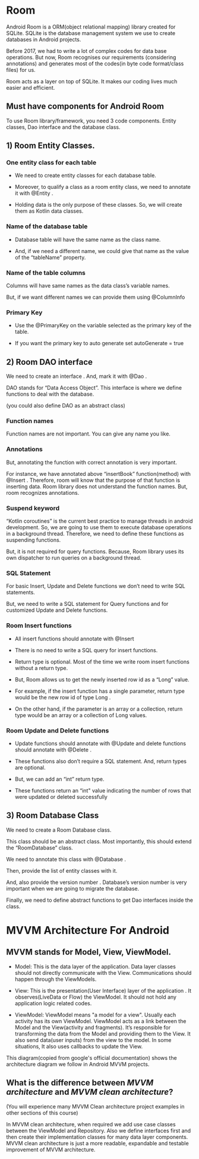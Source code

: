 # Room 
Android Room is a ORM(object relational mapping) library created for SQLite. SQLite is the database management system we use to create databases in Android projects.

Before 2017, we had to write a lot of complex codes for data base operations. But now, Room recognises our requirements (considering annotations) and generates most of the codes(in byte code format/class files) for us.

Room acts as a layer on top of SQLite.  It makes our coding lives much easier and efficient.

## Must have components for Android Room
To use Room library/framework, you need 3 code components. Entity classes, Dao interface and the database class.

## 1) Room Entity Classes.
### One entity class for each table
* We need to create entity classes for each database table.

* Moreover, to qualify a class as a room entity class, we need to annotate it with @Entity .

* Holding data is the only purpose of these classes. So, we will create them as Kotlin data classes.

### Name of the database table
* Database table will have the same name as the class name.

* And, if we need a different name, we could give that name as the value of the “tableName” property.

### Name of the table columns
Columns will have same names as the data class’s variable names.

But, if we want different names we can provide them using @ColumnInfo

### Primary Key
* Use the @PrimaryKey on the variable selected as the primary key of the table.

* If you want the primary key to auto generate set autoGenerate = true



## 2) Room DAO interface
We need to create an interface . And, mark it with @Dao .

DAO stands for “Data Access Object”. This interface is where we define functions to deal with the database.

(you could also define DAO as an abstract class)

### Function names
Function names are not important. You can give any name you like.

### Annotations
But, annotating the function with correct annotation is very important.

For instance, we have annotated above “insertBook” function(method) with @Insert . Therefore, room will know that the purpose of that function is inserting data. Room library does not understand the function names. But, room recognizes annotations.

### Suspend keyword
“Kotlin coroutines” is the current best practice to manage threads in android development. So, we are going to use them to execute database operations in a background thread. Therefore, we need to define these functions as suspending functions.

But, it is not required for query functions. Because, Room library uses its own dispatcher to run queries on a background thread.

### SQL Statement
For basic Insert, Update and Delete functions we don’t need to write SQL statements.

But, we need to write a SQL statement for Query functions and for customized Update and Delete functions.

### Room Insert functions
* All insert functions should annotate with @Insert

* There is no need to write a SQL query for insert functions.

* Return type is optional. Most of the time we write room insert functions without a return type.

* But, Room allows us to get the newly inserted row id as a “Long” value.

* For example, if the insert function has a single parameter, return type would be the new row id of type Long .

* On the other hand, if the parameter is an array or a collection, return type would be an array or a collection of Long values.

### Room Update and Delete functions
* Update functions should annotate with @Update and delete functions should annotate with @Delete .

* These functions also don’t require a SQL statement. And, return types are optional.

* But, we can add an “int” return type.

* These functions return an “int" value indicating the number of rows that were updated or deleted successfully

## 3) Room Database Class
We need to create a Room Database class.

This class should be an abstract class. Most importantly, this should extend the “RoomDatabase” class.

We need to annotate this class with @Database .

Then, provide the list of entity classes with it.

And, also provide the version number . Database’s version number is very important when we are going to migrate the database.

Finally, we need to define abstract functions to get Dao interfaces inside the class.


# MVVM Architecture For Android 

## MVVM stands for Model, View, ViewModel.

* Model: This is the data layer of the application. Data layer classes should not directly communicate with the View. Communications should happen through the ViewModels.

* View: This is the presentation(User Interface) layer of the application . It observes(LiveData or Flow) the ViewModel. It should not hold any application logic related codes.

* ViewModel: ViewModel means "a model for a view". Usually each activity has its own ViewModel. ViewModel acts as a link between the Model and the View(activity and fragments). It’s responsible for transforming the data from the Model and providing them to the View. It also send data(user inputs) from the view to the model. In some situations, It also uses callbacks to update the View.

This diagram(copied from google's official documentation) shows the architecture diagram we follow in Android MVVM projects.

## What is the difference between *MVVM architecture* and *MVVM clean architecture*?

(You will experience  many MVVM Clean architecture project examples in other sections of this course)

In MVVM clean architecture, when required we add use case classes between the ViewModel and Repository. Also we define interfaces first and then create their implementation classes for many data layer components. MVVM clean architecture is just a more readable, expandable and testable improvement of MVVM architecture.
